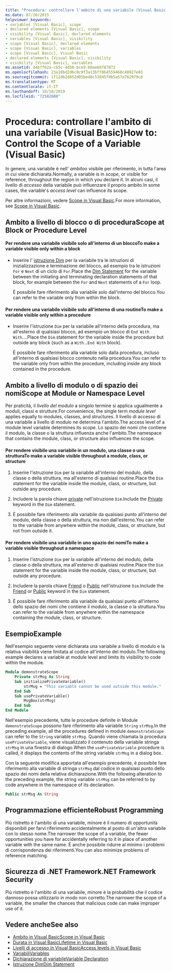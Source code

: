 ```yaml
---
title: "Procedura: controllare l'ambito di una variabile (Visual Basic)"
ms.date: 07/20/2015
helpviewer_keywords:
- variables [Visual Basic], scope
- declared elements [Visual Basic], scope
- visibility [Visual Basic], declared elements
- variables [Visual Basic], visibility
- scope [Visual Basic], declared elements
- scope [Visual Basic], variables
- scope [Visual Basic], Visual Basic
- declared elements [Visual Basic], visibility
- visibility [Visual Basic], variables
ms.assetid: 44b7f62a-cb5c-4d50-bce9-60ae68f87072
ms.openlocfilehash: 23a10bd2d6c0c9f3a13bff864559460c48927e01
ms.sourcegitcommit: 1f12db2d852d05bed8c53845f0b5a57a762979c8
ms.translationtype: MT
ms.contentlocale: it-IT
ms.lasthandoff: 10/18/2019
ms.locfileid: "72582608"
---
```

# <a name="how-to-control-the-scope-of-a-variable-visual-basic"></a><span data-ttu-id="1ba64-102">Procedura: controllare l'ambito di una variabile (Visual Basic)</span><span class="sxs-lookup"><span data-stu-id="1ba64-102">How to: Control the Scope of a Variable (Visual Basic)</span></span>
<span data-ttu-id="1ba64-103">In genere, una variabile è nell' *ambito*o visibile per riferimento, in tutta l'area in cui viene dichiarata.</span><span class="sxs-lookup"><span data-stu-id="1ba64-103">Normally, a variable is in *scope*, or visible for reference, throughout the region in which you declare it.</span></span> <span data-ttu-id="1ba64-104">In alcuni casi, il livello di *accesso* della variabile può influenzare il proprio ambito.</span><span class="sxs-lookup"><span data-stu-id="1ba64-104">In some cases, the variable's *access level* can influence its scope.</span></span>  
  
 <span data-ttu-id="1ba64-105">Per altre informazioni, vedere [Scope in Visual Basic](../../../../visual-basic/programming-guide/language-features/declared-elements/scope.md).</span><span class="sxs-lookup"><span data-stu-id="1ba64-105">For more information, see [Scope in Visual Basic](../../../../visual-basic/programming-guide/language-features/declared-elements/scope.md).</span></span>  
  
## <a name="scope-at-block-or-procedure-level"></a><span data-ttu-id="1ba64-106">Ambito a livello di blocco o di procedura</span><span class="sxs-lookup"><span data-stu-id="1ba64-106">Scope at Block or Procedure Level</span></span>  
  
#### <a name="to-make-a-variable-visible-only-within-a-block"></a><span data-ttu-id="1ba64-107">Per rendere una variabile visibile solo all'interno di un blocco</span><span class="sxs-lookup"><span data-stu-id="1ba64-107">To make a variable visible only within a block</span></span>  
  
- <span data-ttu-id="1ba64-108">Inserire l' [istruzione Dim](../../../../visual-basic/language-reference/statements/dim-statement.md) per la variabile tra le istruzioni di inizializzazione e terminazione del blocco, ad esempio tra le istruzioni `For` e `Next` di un ciclo di `For`.</span><span class="sxs-lookup"><span data-stu-id="1ba64-108">Place the [Dim Statement](../../../../visual-basic/language-reference/statements/dim-statement.md) for the variable between the initiating and terminating declaration statements of that block, for example between the `For` and `Next` statements of a `For` loop.</span></span>  
  
     <span data-ttu-id="1ba64-109">È possibile fare riferimento alla variabile solo dall'interno del blocco.</span><span class="sxs-lookup"><span data-stu-id="1ba64-109">You can refer to the variable only from within the block.</span></span>  
  
#### <a name="to-make-a-variable-visible-only-within-a-procedure"></a><span data-ttu-id="1ba64-110">Per rendere una variabile visibile solo all'interno di una routine</span><span class="sxs-lookup"><span data-stu-id="1ba64-110">To make a variable visible only within a procedure</span></span>  
  
- <span data-ttu-id="1ba64-111">Inserire l'istruzione `Dim` per la variabile all'interno della procedura, ma all'esterno di qualsiasi blocco, ad esempio un blocco di `End With` `With`....</span><span class="sxs-lookup"><span data-stu-id="1ba64-111">Place the `Dim` statement for the variable inside the procedure but outside any block (such as a `With`...`End With` block).</span></span>  
  
     <span data-ttu-id="1ba64-112">È possibile fare riferimento alla variabile solo dalla procedura, incluso all'interno di qualsiasi blocco contenuto nella procedura.</span><span class="sxs-lookup"><span data-stu-id="1ba64-112">You can refer to the variable only from within the procedure, including inside any block contained in the procedure.</span></span>  
  
## <a name="scope-at-module-or-namespace-level"></a><span data-ttu-id="1ba64-113">Ambito a livello di modulo o di spazio dei nomi</span><span class="sxs-lookup"><span data-stu-id="1ba64-113">Scope at Module or Namespace Level</span></span>  
 <span data-ttu-id="1ba64-114">Per praticità, il *livello del modulo* a singolo termine si applica ugualmente a moduli, classi e strutture.</span><span class="sxs-lookup"><span data-stu-id="1ba64-114">For convenience, the single term *module level* applies equally to modules, classes, and structures.</span></span> <span data-ttu-id="1ba64-115">Il livello di accesso di una variabile a livello di modulo ne determina l'ambito.</span><span class="sxs-lookup"><span data-stu-id="1ba64-115">The access level of a module level variable determines its scope.</span></span> <span data-ttu-id="1ba64-116">Lo spazio dei nomi che contiene il modulo, la classe o la struttura influenza anche l'ambito.</span><span class="sxs-lookup"><span data-stu-id="1ba64-116">The namespace that contains the module, class, or structure also influences the scope.</span></span>  
  
#### <a name="to-make-a-variable-visible-throughout-a-module-class-or-structure"></a><span data-ttu-id="1ba64-117">Per rendere visibile una variabile in un modulo, una classe o una struttura</span><span class="sxs-lookup"><span data-stu-id="1ba64-117">To make a variable visible throughout a module, class, or structure</span></span>  
  
1. <span data-ttu-id="1ba64-118">Inserire l'istruzione `Dim` per la variabile all'interno del modulo, della classe o della struttura, ma all'esterno di qualsiasi routine.</span><span class="sxs-lookup"><span data-stu-id="1ba64-118">Place the `Dim` statement for the variable inside the module, class, or structure, but outside any procedure.</span></span>  
  
2. <span data-ttu-id="1ba64-119">Includere la parola chiave [private](../../../../visual-basic/language-reference/modifiers/private.md) nell'istruzione `Dim`.</span><span class="sxs-lookup"><span data-stu-id="1ba64-119">Include the [Private](../../../../visual-basic/language-reference/modifiers/private.md) keyword in the `Dim` statement.</span></span>  
  
3. <span data-ttu-id="1ba64-120">È possibile fare riferimento alla variabile da qualsiasi punto all'interno del modulo, della classe o della struttura, ma non dall'esterno.</span><span class="sxs-lookup"><span data-stu-id="1ba64-120">You can refer to the variable from anywhere within the module, class, or structure, but not from outside it.</span></span>  
  
#### <a name="to-make-a-variable-visible-throughout-a-namespace"></a><span data-ttu-id="1ba64-121">Per rendere visibile una variabile in uno spazio dei nomi</span><span class="sxs-lookup"><span data-stu-id="1ba64-121">To make a variable visible throughout a namespace</span></span>  
  
1. <span data-ttu-id="1ba64-122">Inserire l'istruzione `Dim` per la variabile all'interno del modulo, della classe o della struttura, ma all'esterno di qualsiasi routine.</span><span class="sxs-lookup"><span data-stu-id="1ba64-122">Place the `Dim` statement for the variable inside the module, class, or structure, but outside any procedure.</span></span>  
  
2. <span data-ttu-id="1ba64-123">Includere la parola chiave [Friend](../../../../visual-basic/language-reference/modifiers/friend.md) o [Public](../../../../visual-basic/language-reference/modifiers/public.md) nell'istruzione `Dim`.</span><span class="sxs-lookup"><span data-stu-id="1ba64-123">Include the [Friend](../../../../visual-basic/language-reference/modifiers/friend.md) or [Public](../../../../visual-basic/language-reference/modifiers/public.md) keyword in the `Dim` statement.</span></span>  
  
3. <span data-ttu-id="1ba64-124">È possibile fare riferimento alla variabile da qualsiasi punto all'interno dello spazio dei nomi che contiene il modulo, la classe o la struttura.</span><span class="sxs-lookup"><span data-stu-id="1ba64-124">You can refer to the variable from anywhere within the namespace containing the module, class, or structure.</span></span>  
  
## <a name="example"></a><span data-ttu-id="1ba64-125">Esempio</span><span class="sxs-lookup"><span data-stu-id="1ba64-125">Example</span></span>  
 <span data-ttu-id="1ba64-126">Nell'esempio seguente viene dichiarata una variabile a livello di modulo e la relativa visibilità viene limitata al codice all'interno del modulo.</span><span class="sxs-lookup"><span data-stu-id="1ba64-126">The following example declares a variable at module level and limits its visibility to code within the module.</span></span>  
  
```vb  
Module demonstrateScope  
    Private strMsg As String  
    Sub initializePrivateVariable()  
        strMsg = "This variable cannot be used outside this module."  
    End Sub  
    Sub usePrivateVariable()  
        MsgBox(strMsg)  
    End Sub  
End Module  
```  
  
 <span data-ttu-id="1ba64-127">Nell'esempio precedente, tutte le procedure definite in Module `demonstrateScope` possono fare riferimento alla variabile `String` `strMsg`.</span><span class="sxs-lookup"><span data-stu-id="1ba64-127">In the preceding example, all the procedures defined in module `demonstrateScope` can refer to the `String` variable `strMsg`.</span></span> <span data-ttu-id="1ba64-128">Quando viene chiamata la procedura `usePrivateVariable`, viene visualizzato il contenuto della variabile stringa `strMsg` in una finestra di dialogo.</span><span class="sxs-lookup"><span data-stu-id="1ba64-128">When the `usePrivateVariable` procedure is called, it displays the contents of the string variable `strMsg` in a dialog box.</span></span>  
  
 <span data-ttu-id="1ba64-129">Con la seguente modifica apportata all'esempio precedente, è possibile fare riferimento alla variabile di stringa `strMsg` dal codice in qualsiasi punto dello spazio dei nomi della relativa dichiarazione.</span><span class="sxs-lookup"><span data-stu-id="1ba64-129">With the following alteration to the preceding example, the string variable `strMsg` can be referred to by code anywhere in the namespace of its declaration.</span></span>  
  
```vb  
Public strMsg As String  
```  
  
## <a name="robust-programming"></a><span data-ttu-id="1ba64-130">Programmazione efficiente</span><span class="sxs-lookup"><span data-stu-id="1ba64-130">Robust Programming</span></span>  
 <span data-ttu-id="1ba64-131">Più ristretto è l'ambito di una variabile, minore è il numero di opportunità disponibili per farvi riferimento accidentalmente al posto di un'altra variabile con lo stesso nome.</span><span class="sxs-lookup"><span data-stu-id="1ba64-131">The narrower the scope of a variable, the fewer opportunities you have for accidentally referring to it in place of another variable with the same name.</span></span> <span data-ttu-id="1ba64-132">È anche possibile ridurre al minimo i problemi di corrispondenza dei riferimenti.</span><span class="sxs-lookup"><span data-stu-id="1ba64-132">You can also minimize problems of reference matching.</span></span>  
  
## <a name="net-framework-security"></a><span data-ttu-id="1ba64-133">Sicurezza di .NET Framework</span><span class="sxs-lookup"><span data-stu-id="1ba64-133">.NET Framework Security</span></span>  
 <span data-ttu-id="1ba64-134">Più ristretto è l'ambito di una variabile, minore è la probabilità che il codice dannoso possa utilizzarlo in modo non corretto.</span><span class="sxs-lookup"><span data-stu-id="1ba64-134">The narrower the scope of a variable, the smaller the chances that malicious code can make improper use of it.</span></span>  
  
## <a name="see-also"></a><span data-ttu-id="1ba64-135">Vedere anche</span><span class="sxs-lookup"><span data-stu-id="1ba64-135">See also</span></span>

- [<span data-ttu-id="1ba64-136">Ambito in Visual Basic</span><span class="sxs-lookup"><span data-stu-id="1ba64-136">Scope in Visual Basic</span></span>](../../../../visual-basic/programming-guide/language-features/declared-elements/scope.md)
- [<span data-ttu-id="1ba64-137">Durata in Visual Basic</span><span class="sxs-lookup"><span data-stu-id="1ba64-137">Lifetime in Visual Basic</span></span>](../../../../visual-basic/programming-guide/language-features/declared-elements/lifetime.md)
- [<span data-ttu-id="1ba64-138">Livelli di accesso in Visual Basic</span><span class="sxs-lookup"><span data-stu-id="1ba64-138">Access levels in Visual Basic</span></span>](../../../../visual-basic/programming-guide/language-features/declared-elements/access-levels.md)
- [<span data-ttu-id="1ba64-139">Variabili</span><span class="sxs-lookup"><span data-stu-id="1ba64-139">Variables</span></span>](../../../../visual-basic/programming-guide/language-features/variables/index.md)
- [<span data-ttu-id="1ba64-140">Dichiarazione di variabile</span><span class="sxs-lookup"><span data-stu-id="1ba64-140">Variable Declaration</span></span>](../../../../visual-basic/programming-guide/language-features/variables/variable-declaration.md)
- [<span data-ttu-id="1ba64-141">Istruzione Dim</span><span class="sxs-lookup"><span data-stu-id="1ba64-141">Dim Statement</span></span>](../../../../visual-basic/language-reference/statements/dim-statement.md)
